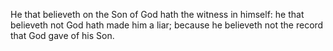 He that believeth on the Son of God hath the witness in himself: he that believeth not God hath made him a liar; because he believeth not the record that God gave of his Son.
